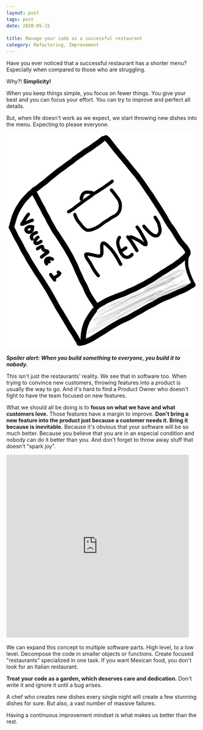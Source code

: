 ```yaml
---
layout: post
tags: post
date: 2020-05-15

title: Manage your code as a successful restaurant
category: Refactoring, Improvement
---
```


Have you ever noticed that a successful restaurant has a shorter menu? Especially when compared to those who are struggling.

Why?! **Simplicity!** 

When you keep things simple, you focus on fewer things. You give your best and you can focus your effort. You can try to improve and perfect all details.

But, when life doesn't work as we expect, we start throwing new dishes into the menu. Expecting to please everyone. 


<!--excerpt-->

![Complex menu](/images/manage-your-code-as-a-successful-restaurant-complex-menu.jpeg)

**_Spoiler alert: When you build something to everyone, you build it to nobody._**


This isn't just the restaurants' reality. We see that in software too. When trying to convince new customers, throwing features into a product is usually the way to go. And it's hard to find a Product Owner who doesn't fight to have the team focused on new features.

What we should all be doing is to **focus on what we have and what customers love.** Those features have a margin to improve. **Don't bring a new feature into the product just because a customer needs it. Bring it because is inevitable.** Because it's obvious that your software will be so much better. Because you believe that you are in an especial condition and nobody can do it better than you. And don't forget to throw away stuff that doesn't "spark joy". 

<iframe src="https://giphy.com/embed/hvRoo3YcAPUheF3MxY" width="480" height="480" frameBorder="0" class="giphy-embed" allowFullScreen></iframe>

We can expand this concept to multiple software parts. High level, to a low level. Decompose the code in smaller objects or functions. Create focused "restaurants" specialized in one task. If you want Mexican food, you don't look for an Italian restaurant.

**Treat your code as a garden, which deserves care and dedication.** Don't write it and ignore it until a bug arises. 

A chef who creates new dishes every single night will create a few stunning dishes for sure. But also, a vast number of massive failures.

Having a continuous improvement mindset is what makes us better than the rest.